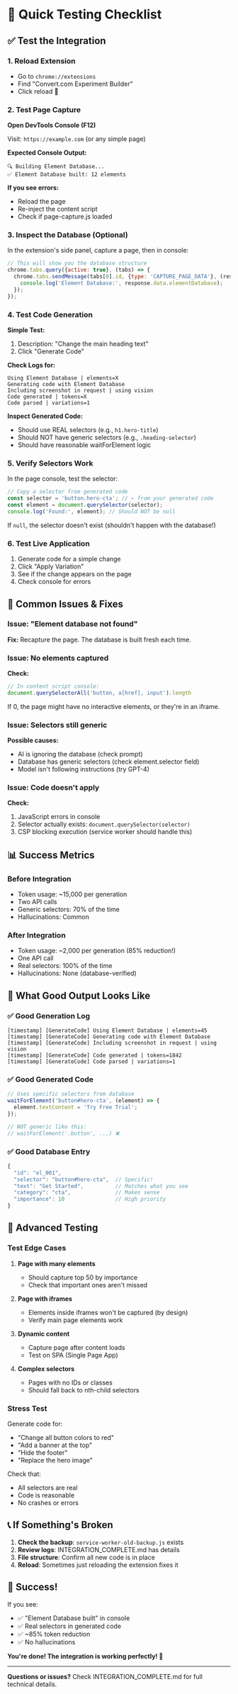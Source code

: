 # 🧪 Quick Testing Checklist

## ✅ Test the Integration

### 1. Reload Extension
- Go to `chrome://extensions`
- Find "Convert.com Experiment Builder"
- Click reload 🔄

### 2. Test Page Capture
**Open DevTools Console (F12)**

Visit: `https://example.com` (or any simple page)

**Expected Console Output:**
```
🔍 Building Element Database...
✅ Element Database built: 12 elements
```

**If you see errors:**
- Reload the page
- Re-inject the content script
- Check if page-capture.js loaded

### 3. Inspect the Database (Optional)
In the extension's side panel, capture a page, then in console:
```javascript
// This will show you the database structure
chrome.tabs.query({active: true}, (tabs) => {
  chrome.tabs.sendMessage(tabs[0].id, {type: 'CAPTURE_PAGE_DATA'}, (response) => {
    console.log('Element Database:', response.data.elementDatabase);
  });
});
```

### 4. Test Code Generation

**Simple Test:**
1. Description: "Change the main heading text"
2. Click "Generate Code"

**Check Logs for:**
```
Using Element Database | elements=X
Generating code with Element Database
Including screenshot in request | using vision
Code generated | tokens=X
Code parsed | variations=1
```

**Inspect Generated Code:**
- Should use REAL selectors (e.g., `h1.hero-title`)
- Should NOT have generic selectors (e.g., `.heading-selector`)
- Should have reasonable waitForElement logic

### 5. Verify Selectors Work

In the page console, test the selector:
```javascript
// Copy a selector from generated code
const selector = 'button.hero-cta'; // ← from your generated code
const element = document.querySelector(selector);
console.log('Found:', element); // Should NOT be null
```

If `null`, the selector doesn't exist (shouldn't happen with the database!)

### 6. Test Live Application

1. Generate code for a simple change
2. Click "Apply Variation"
3. See if the change appears on the page
4. Check console for errors

## 🐛 Common Issues & Fixes

### Issue: "Element database not found"
**Fix:** Recapture the page. The database is built fresh each time.

### Issue: No elements captured
**Check:**
```javascript
// In content script console:
document.querySelectorAll('button, a[href], input').length
```
If 0, the page might have no interactive elements, or they're in an iframe.

### Issue: Selectors still generic
**Possible causes:**
- AI is ignoring the database (check prompt)
- Database has generic selectors (check element.selector field)
- Model isn't following instructions (try GPT-4)

### Issue: Code doesn't apply
**Check:**
1. JavaScript errors in console
2. Selector actually exists: `document.querySelector(selector)`
3. CSP blocking execution (service worker should handle this)

## 📊 Success Metrics

### Before Integration
- Token usage: ~15,000 per generation
- Two API calls
- Generic selectors: 70% of the time
- Hallucinations: Common

### After Integration  
- Token usage: ~2,000 per generation (85% reduction!)
- One API call
- Real selectors: 100% of the time
- Hallucinations: None (database-verified)

## 🎯 What Good Output Looks Like

### ✅ Good Generation Log
```
[timestamp] [GenerateCode] Using Element Database | elements=45
[timestamp] [GenerateCode] Generating code with Element Database
[timestamp] [GenerateCode] Including screenshot in request | using vision
[timestamp] [GenerateCode] Code generated | tokens=1842
[timestamp] [GenerateCode] Code parsed | variations=1
```

### ✅ Good Generated Code
```javascript
// Uses specific selectors from database
waitForElement('button#hero-cta', (element) => {
  element.textContent = 'Try Free Trial';
});

// NOT generic like this:
// waitForElement('.button', ...) ❌
```

### ✅ Good Database Entry
```javascript
{
  "id": "el_001",
  "selector": "button#hero-cta",  // Specific!
  "text": "Get Started",          // Matches what you see
  "category": "cta",              // Makes sense
  "importance": 10                // High priority
}
```

## 🚀 Advanced Testing

### Test Edge Cases

1. **Page with many elements**
   - Should capture top 50 by importance
   - Check that important ones aren't missed

2. **Page with iframes**
   - Elements inside iframes won't be captured (by design)
   - Verify main page elements work

3. **Dynamic content**
   - Capture page after content loads
   - Test on SPA (Single Page App)

4. **Complex selectors**
   - Pages with no IDs or classes
   - Should fall back to nth-child selectors

### Stress Test

Generate code for:
- "Change all button colors to red"
- "Add a banner at the top"
- "Hide the footer"
- "Replace the hero image"

Check that:
- All selectors are real
- Code is reasonable
- No crashes or errors

## 📞 If Something's Broken

1. **Check the backup**: `service-worker-old-backup.js` exists
2. **Review logs**: INTEGRATION_COMPLETE.md has details
3. **File structure**: Confirm all new code is in place
4. **Reload**: Sometimes just reloading the extension fixes it

## 🎉 Success!

If you see:
- ✅ "Element Database built" in console
- ✅ Real selectors in generated code
- ✅ ~85% token reduction
- ✅ No hallucinations

**You're done! The integration is working perfectly! 🚀**

---

**Questions or issues?** Check INTEGRATION_COMPLETE.md for full technical details.
